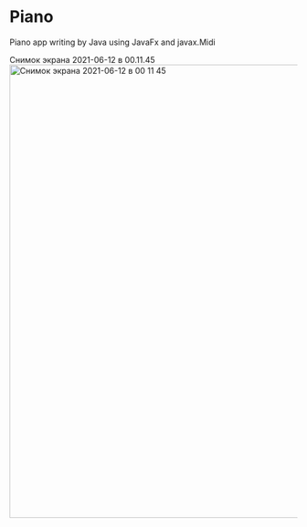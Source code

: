 # Piano
Piano app writing by Java using JavaFx and javax.Midi

Снимок экрана 2021-06-12 в 00.11.45<img width="794" alt="Снимок экрана 2021-06-12 в 00 11 45" src="https://user-images.githubusercontent.com/29304518/121749138-d8ad0680-cb12-11eb-9b07-41c2224ba8a0.png">
